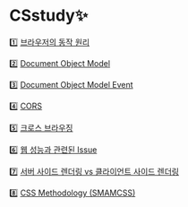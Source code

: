 # CSstudy✨

1️⃣ [브라우저의 동작 원리](https://github.com/marybin99/CSstudy/blob/main/%EB%B8%8C%EB%9D%BC%EC%9A%B0%EC%A0%80%EC%9D%98%20%EB%8F%99%EC%9E%91%20%EC%9B%90%EB%A6%AC.md)

2️⃣ [Document Object Model](https://github.com/marybin99/CSstudy/blob/main/Document%20Object%20Model.md)

3️⃣ [Document Object Model Event](https://github.com/marybin99/CSstudy/blob/main/Document%20Object%20Model%20Event.md)

4️⃣ [CORS](https://github.com/marybin99/CS/blob/main/CORS.md)

5️⃣ [크로스 브라우징](https://github.com/marybin99/CS/blob/main/%ED%81%AC%EB%A1%9C%EC%8A%A4%20%EB%B8%8C%EB%9D%BC%EC%9A%B0%EC%A7%95.md)

6️⃣ [웹 성능과 관련된 Issue](https://github.com/marybin99/CS/blob/main/%EC%9B%B9%20%EC%84%B1%EB%8A%A5%EA%B3%BC%20%EA%B4%80%EB%A0%A8%EB%90%9C%20Issue.md)

7️⃣ [서버 사이드 렌더링 vs 클라이언트 사이드 렌더링](https://github.com/marybin99/CS/blob/main/SSR%20vs%20CSR.md)

8️⃣ [CSS Methodology (SMAMCSS)](https://github.com/marybin99/CS/blob/main/CSS%20Methodology%20(SMACSS).md)
